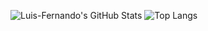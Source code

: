 ![Luis-Fernando's GitHub Stats](https://github-readme-stats.vercel.app/api?username=luis-fernando012&show_icons=true&theme=tokyonight)
![Top Langs](https://github-readme-stats.vercel.app/api/top-langs/?username=luis-fernando012&layout=compact&theme=tokyonight)
